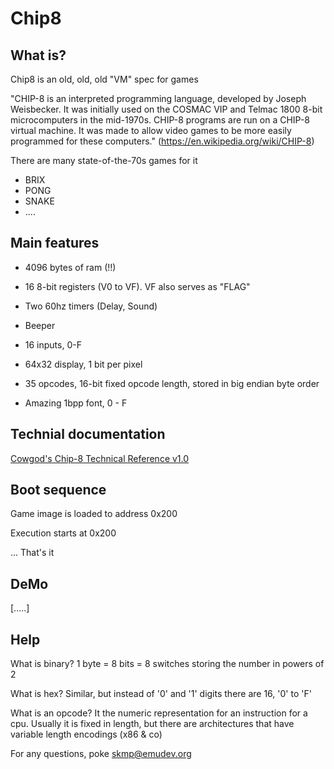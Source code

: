 Chip8
=====

What is?
--------

Chip8 is an old, old, old "VM" spec for games

"CHIP-8 is an interpreted programming language, developed by Joseph Weisbecker. It was initially used on the COSMAC VIP and Telmac 1800 8-bit microcomputers in the mid-1970s. CHIP-8 programs are run on a CHIP-8 virtual machine. It was made to allow video games to be more easily programmed for these computers." (https://en.wikipedia.org/wiki/CHIP-8)

There are many state-of-the-70s games for it
- BRIX
- PONG
- SNAKE
- ....

Main features
-------------

- 4096 bytes of ram (!!)

- 16 8-bit registers (V0 to VF). VF also serves as "FLAG"

- Two 60hz timers (Delay, Sound)

- Beeper

- 16 inputs, 0-F

- 64x32 display, 1 bit per pixel

- 35 opcodes, 16-bit fixed opcode length, stored in big endian byte order

- Amazing 1bpp font, 0 - F

Technial documentation
----------------------

[Cowgod's Chip-8 Technical Reference v1.0](http://devernay.free.fr/hacks/chip8/C8TECH10.HTM)

Boot sequence
-------------

Game image is loaded to address 0x200

Execution starts at 0x200

... That's it

DeMo
----

[.....]


Help
----

What is binary?
 1 byte = 8 bits = 8 switches storing the number in powers of 2

What is hex?
 Similar, but instead of '0' and '1' digits there are 16, '0' to 'F'


What is an opcode?
 It the numeric representation for an instruction for a cpu. Usually it is fixed in length, but there are architectures that have variable length encodings (x86 & co)

For any questions, poke skmp@emudev.org